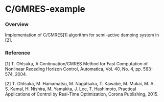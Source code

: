 # C/GMRES-example

### Overview
Implementation of C/GMRES[1] algorithm for semi-active damping system in [2].

### Reference
[1] T. Ohtsuka, A Continuation/GMRES Method for Fast Computation of Nonlinear Receding Horizon Control, Automatica, Vol. 40, No. 4, pp. 563-574, 2004.

[2] T. Ohtsuka, M. Hamamatsu, M. Nagatsuka, T. Kawabe, M. Mukai, M. A. S. Kamal, H. Nishira, M. Yamakita, J. Lee, T. Hashimoto, Practical Applications of Control by Real-Time Optimization, Corona Publishing, 2015.
